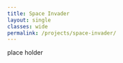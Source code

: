 ```yaml
---
title: Space Invader
layout: single
classes: wide
permalink: /projects/space-invader/
---
```


place holder
